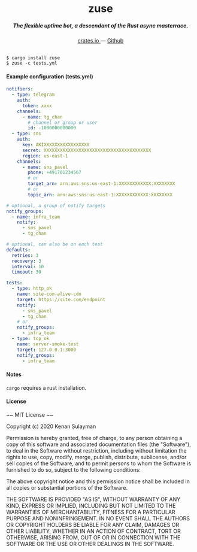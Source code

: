 <h1 align="center">zuse</h1>

<h5 align="center">The flexible uptime bot, a descendant of the Rust async masterrace.</h5>

<div align="center">
  <a href="https://crates.io/crates/zuse">
    crates.io
  </a>
  —
  <a href="https://github.com/19h/zuse">
    Github
  </a>
</div>

<br />

```shell script
$ cargo install zuse
$ zuse -c tests.yml
```

#### Example configuration (tests.yml)

```yaml
notifiers:
  - type: telegram
    auth:
      token: xxxx
    channels:
      - name: tg_chan
        # channel or group or user
        id: -1000000000000
  - type: sns
    auth:
      key: AKIXXXXXXXXXXXXXXXXX
      secret: XXXXXXXXXXXXXXXXXXXXXXXXXXXXXXXXXXXXXXXX
      region: us-east-1
    channels:
      - name: sns_pavel
        phone: +491701234567
        # or
        target_arn: arn:aws:sns:us-east-1:XXXXXXXXXXXX:XXXXXXXX
        # or
        topic_arn: arn:aws:sns:us-east-1:XXXXXXXXXXXX:XXXXXXXX

# optional, a group of notify targets
notify_groups:
  - name: infra_team
    notify:
      - sns_pavel
      - tg_chan

# optional, can also be on each test
defaults:
  retries: 3
  recovery: 3
  interval: 10
  timeout: 30

tests:
  - type: http_ok
    name: site-com-alive-cdn
    target: https://site.com/endpoint
    notify:
      - sns_pavel
      - tg_chan
    # or
    notify_groups:
      - infra_team
  - type: tcp_ok
    name: server-smoke-test
    target: 127.0.0.1:3000
    notify_groups:
      - infra_team
```

#### Notes

`cargo` requires a rust installation.

#### License

~~ MIT License ~~

Copyright (c) 2020 Kenan Sulayman

Permission is hereby granted, free of charge, to any person obtaining a copy
of this software and associated documentation files (the "Software"), to deal
in the Software without restriction, including without limitation the rights
to use, copy, modify, merge, publish, distribute, sublicense, and/or sell
copies of the Software, and to permit persons to whom the Software is
furnished to do so, subject to the following conditions:

The above copyright notice and this permission notice shall be included in all
copies or substantial portions of the Software.

THE SOFTWARE IS PROVIDED "AS IS", WITHOUT WARRANTY OF ANY KIND, EXPRESS OR
IMPLIED, INCLUDING BUT NOT LIMITED TO THE WARRANTIES OF MERCHANTABILITY,
FITNESS FOR A PARTICULAR PURPOSE AND NONINFRINGEMENT. IN NO EVENT SHALL THE
AUTHORS OR COPYRIGHT HOLDERS BE LIABLE FOR ANY CLAIM, DAMAGES OR OTHER
LIABILITY, WHETHER IN AN ACTION OF CONTRACT, TORT OR OTHERWISE, ARISING FROM,
OUT OF OR IN CONNECTION WITH THE SOFTWARE OR THE USE OR OTHER DEALINGS IN THE
SOFTWARE.

